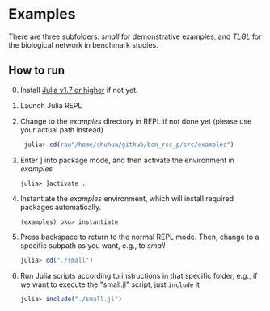 # Examples

There are three subfolders: *small* for demonstrative examples, and *TLGL* for the 
biological network in benchmark studies.

## How to run

0. Install [Julia v1.7 or higher](https://julialang.org/downloads/) if not yet.
1. Launch Julia REPL
2. Change to the *examples* directory in REPL if not done yet (please use your actual path instead)

   ```julia
    julia> cd(raw"/home/shuhua/github/bcn_rss_p/src/examples")
   ```

3. Enter ] into package mode, and then activate the environment in *examples*

   ```
   julia> ]activate .
   ```

4. Instantiate the *examples* environment, which will install required packages automatically.

   ```
   (examples) pkg> instantiate
   ```

5. Press backspace to return to the normal REPL mode. Then, change to a specific subpath as you want, e.g., to *small*

   ```julia
   julia> cd("./small")
   ```

6. Run Julia scripts according to instructions in that specific folder, e.g., if we want to execute the "small.jl" script, just `include` it

   ```julia
   julia> include("./small.jl")
   ```
